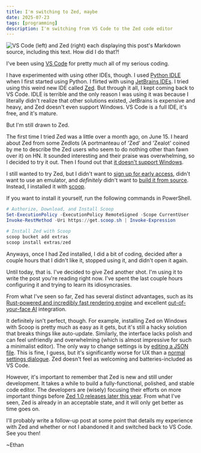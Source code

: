 ```yaml
---
title: I'm switching to Zed, maybe
date: 2025-07-23
tags: [programming]
description: I'm switching from VS Code to the Zed code editor
---
```


![VS Code (left) and Zed (right) each displaying this post's Markdown source, including this text. How did I do that?!](~/vscode_zed_comparison.webp)

I've been using [VS Code](https://code.visualstudio.com/) for pretty much all of my serious coding.

I have experimented with using other IDEs, though. I used [Python IDLE](https://docs.python.org/3/library/idle.html) when I first started using Python. I flirted with using [JetBrains IDEs](https://www.jetbrains.com/ides/). I tried using this weird new IDE called [Zed](https://zed.dev/). But through it all, I kept coming back to VS Code. IDLE is terrible and the only reason I was using it was because I literally didn't realize that other solutions existed, JetBrains is expensive and heavy, and Zed doesn't even support Windows. VS Code is a full IDE, it's free, and it's mature.

But I'm still drawn to Zed.

The first time I tried Zed was a little over a month ago, on June 15. I heard about Zed from some Zedlots (A portmanteau of 'Zed' and 'Zealot' coined by me to describe the Zed users who seem to do nothing other than fawn over it) on HN. It sounded interesting and their praise was overwhelming, so I decided to try it out. Then I found out that [it doesn't support Windows](https://www.windowswen.com/).

I still wanted to try Zed, but I didn't want to [sign up for early access](https://zed.dev/windows), didn't want to use an emulator, and *definitely* didn't want to [build it from source](https://github.com/zed-industries/zed/blob/main/docs/src/development/windows.md). Instead, I installed it with [scoop](https://scoop.sh/).

If you want to install it yourself, run the following commands in PowerShell.

```powershell
# Authorize, Download, and Install Scoop
Set-ExecutionPolicy -ExecutionPolicy RemoteSigned -Scope CurrentUser
Invoke-RestMethod -Uri https://get.scoop.sh | Invoke-Expression

# Install Zed with Scoop
scoop bucket add extras
scoop install extras/zed
```

Anyways, once I had Zed installed, I did a bit of coding, decided after a couple hours that I didn't like it, stopped using it, and didn't open it again.

Until today, that is. I've decided to give Zed another shot. I'm using it to write the post you're reading right now. I've spent the last couple hours configuring it and trying to learn its idiosyncrasies.

From what I've seen so far, Zed has several distinct advantages, such as its [Rust-powered and incredibly fast rendering engine](https://zed.dev/blog/fastest-ai-code-editor) and excellent [out-of-your-face AI](https://zed.dev/blog/disable-ai-features) integration.

It definitely isn't perfect, though. For example, installing Zed on Windows with Scoop is pretty much as easy as it gets, but it's still a hacky solution that breaks things like auto-update. Similarly, the interface lacks polish and can feel unfriendly and overwhelming (which is almost impressive for such a minimalist editor). The only way to change settings is by [editing a JSON file](https://zed.dev/docs/configuring-zed). This is fine, I guess, but it's significantly worse for UX than a [normal settings dialogue](https://code.visualstudio.com/docs/configure/settings). Zed doesn't feel as welcoming and batteries-included as VS Code.

However, it's important to remember that Zed is new and still under development. It takes a while to build a fully-functional, polished, and stable code editor. The developers are (wisely) focusing their efforts on more important things before [Zed 1.0 releases later this year](https://zed.dev/roadmap). From what I've seen, Zed is already in an acceptable state, and it will only get better as time goes on.

I'll probably write a follow-up post at some point that details my experience with Zed and whether or not I abandoned it and switched back to VS Code. See you then!

~Ethan

